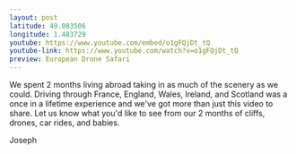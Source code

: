 ```yaml
---
layout: post
latitude: 49.083506
longitude: 1.483729
youtube: https://www.youtube.com/embed/o1gFQjDt_tQ
youtube-link: https://www.youtube.com/watch?v=o1gFQjDt_tQ
preview: European Drone Safari
---
```


We spent 2 months living abroad taking in as much of the scenery as we could. Driving through France, England, Wales, Ireland, and Scotland was a once in a lifetime experience and we've got more than just this video to share. Let us know what you'd like to see from our 2 months of cliffs, drones, car rides, and babies.

Joseph
